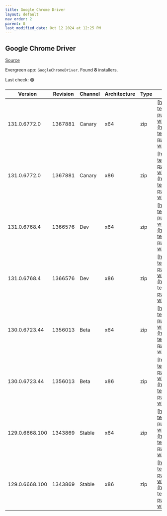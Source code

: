```yaml
---
title: Google Chrome Driver
layout: default
nav_order: 2
parent: G
last_modified_date: Oct 12 2024 at 12:25 PM
---
```


## Google Chrome Driver

[Source](https://googlechromelabs.github.io/chrome-for-testing/)

Evergreen app: `GoogleChromeDriver`. Found **8** installers.

Last check: 🟢

| Version        | Revision | Channel | Architecture | Type | URI                                                                                                                                                                                                          |
| -------------- | -------- | ------- | ------------ | ---- | ------------------------------------------------------------------------------------------------------------------------------------------------------------------------------------------------------------ |
| 131.0.6772.0   | 1367881  | Canary  | x64          | zip  | [https://storage.googleapis.com/chrome-for-testing-public/131.0.6772.0/win64/chromedriver-win64.zip](https://storage.googleapis.com/chrome-for-testing-public/131.0.6772.0/win64/chromedriver-win64.zip)     |
| 131.0.6772.0   | 1367881  | Canary  | x86          | zip  | [https://storage.googleapis.com/chrome-for-testing-public/131.0.6772.0/win32/chromedriver-win32.zip](https://storage.googleapis.com/chrome-for-testing-public/131.0.6772.0/win32/chromedriver-win32.zip)     |
| 131.0.6768.4   | 1366576  | Dev     | x64          | zip  | [https://storage.googleapis.com/chrome-for-testing-public/131.0.6768.4/win64/chromedriver-win64.zip](https://storage.googleapis.com/chrome-for-testing-public/131.0.6768.4/win64/chromedriver-win64.zip)     |
| 131.0.6768.4   | 1366576  | Dev     | x86          | zip  | [https://storage.googleapis.com/chrome-for-testing-public/131.0.6768.4/win32/chromedriver-win32.zip](https://storage.googleapis.com/chrome-for-testing-public/131.0.6768.4/win32/chromedriver-win32.zip)     |
| 130.0.6723.44  | 1356013  | Beta    | x64          | zip  | [https://storage.googleapis.com/chrome-for-testing-public/130.0.6723.44/win64/chromedriver-win64.zip](https://storage.googleapis.com/chrome-for-testing-public/130.0.6723.44/win64/chromedriver-win64.zip)   |
| 130.0.6723.44  | 1356013  | Beta    | x86          | zip  | [https://storage.googleapis.com/chrome-for-testing-public/130.0.6723.44/win32/chromedriver-win32.zip](https://storage.googleapis.com/chrome-for-testing-public/130.0.6723.44/win32/chromedriver-win32.zip)   |
| 129.0.6668.100 | 1343869  | Stable  | x64          | zip  | [https://storage.googleapis.com/chrome-for-testing-public/129.0.6668.100/win64/chromedriver-win64.zip](https://storage.googleapis.com/chrome-for-testing-public/129.0.6668.100/win64/chromedriver-win64.zip) |
| 129.0.6668.100 | 1343869  | Stable  | x86          | zip  | [https://storage.googleapis.com/chrome-for-testing-public/129.0.6668.100/win32/chromedriver-win32.zip](https://storage.googleapis.com/chrome-for-testing-public/129.0.6668.100/win32/chromedriver-win32.zip) |
